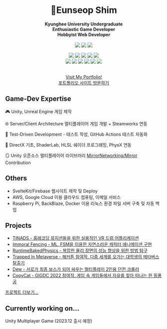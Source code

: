 <div align=center>

# 🦎Eunseop Shim

**Kyunghee University Undergraduate**
<br/>
**Enthusiastic Game Developer**
<br/>
**Hobbyist Web Developer**
<br/>
<br/>
<img src="https://img.shields.io/badge/-Unity-eeeeee?logo=Unity&logoColor=black&style=for-the-badge"/>
<img src="https://img.shields.io/badge/-Unreal%20Engine-0E1128?logo=Unreal%20Engine&logoColor=white&style=for-the-badge"/>
<img src="https://img.shields.io/badge/-Steamworks-1E1E1E?logo=Steam&logoColor=white&style=for-the-badge"/>
<br/>

<img src="https://img.shields.io/badge/-Svelte-FF3E00?logo=Svelte&logoColor=white&style=for-the-badge"/>
<img src="https://img.shields.io/badge/-Firebase-FFCA28?logo=Firebase&logoColor=white&style=for-the-badge"/>
<img src="https://img.shields.io/badge/-React-61DAFB?logo=React&logoColor=white&style=for-the-badge"/>
<img src="https://img.shields.io/badge/-Node.js-339933?logo=Node.js&logoColor=white&style=for-the-badge"/>
<img src="https://img.shields.io/badge/-Linux-FCC624?logo=Linux&logoColor=white&style=for-the-badge"/>

<br/>

<img src="https://img.shields.io/badge/-C%23-239120?logo=C%20Sharp&logoColor=white&style=for-the-badge"/>
<img src="https://img.shields.io/badge/-C%2B%2B-00599C?logo=C%2B%2B&logoColor=white&style=for-the-badge"/>
<img src="https://img.shields.io/badge/-Python-3776AB?logo=Python&logoColor=white&style=for-the-badge"/>
<img src="https://img.shields.io/badge/-JavaScript-F7DF1E?logo=JavaScript&logoColor=white&style=for-the-badge"/>
<img src="https://img.shields.io/badge/-HTML5-E34F26?logo=HTML5&logoColor=white&style=for-the-badge"/>
<img src="https://img.shields.io/badge/-CSS3-1572B6?logo=CSS3&logoColor=white&style=for-the-badge"/>

<br/>
<br/>

[Visit My Portfolio!<br/>포트폴리오 사이트 방문하기](https://imlu.me)




</div>

## Game-Dev Expertise
🎮 Unity, Unreal Engine 게임 제작

🌐 Server/Client Architecture 멀티플레이어 게임 개발 + Steamworks 연동

🥼 Test-Driven Development - 테스트 작성, GitHub Actions 테스트 자동화

👾 DirectX 기초, ShaderLab, HLSL 쉐이더 프로그래밍, PhysX 연동

🪞 Unity 오픈소스 멀티플레이어 라이브러리 [MirrorNetworking/Mirror](https://github.com/MirrorNetworking/Mirror) Contribution <br/>

## Others
- SvelteKit/Firebase 웹사이트 제작 및 Deploy
- AWS, Google Cloud 이용 클라우드 컴퓨팅, 이메일 서비스
- Raspberry Pi, BackBlaze, Docker 이용 리눅스 환경 파일 서버 구축 및 자동 백업


## Projects
- [TINADS - 홈레코딩 뮤지션들을 위한 실용적인 VR 드럼 어플리케이션](https://imlu.me/projects/tinads)
- [Immoral Fencing - ML, FSM을 이용한 자연스러운 캐릭터 애니메이션 구현](https://imlu.me/projects/immoralfencing)
- [RuntimeBakedPhysics - 복잡한 물리 장면의 성능 향상을 위한 방법 탐구](https://imlu.me/projects/runtimebakedphysics)
- [Trapped In Metaverse - 해커톤 참여작. 다중 세계를 오가는 대학생의 메타버스 탈출기](https://imlu.me/projects/trappedinmetaverse)
- [Dew - 서로가 최종 보스가 되어 싸우는 멀티플레이 2인용 던전 크롤러](https://imlu.me/projects/dew)
- [CopyCat - GIGDC 2022 참여작. 게임 속 게임들에서 자유를 찾아 떠나는 한 핑퐁 공](https://www.imlu.me/projects/copycat)

[프로젝트 더보기...](https://www.imlu.me/projects)

## Currently working on...
Unity Multiplayer Game (2023.12 출시 예정)


